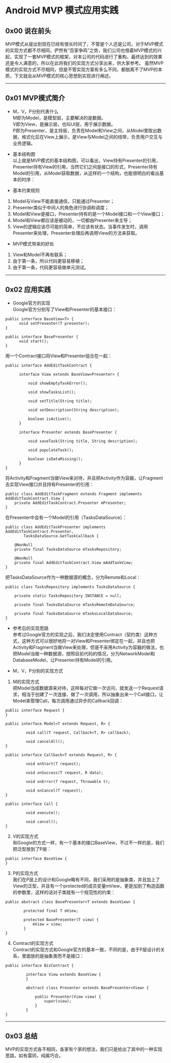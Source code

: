 # Android MVP 模式应用实践

## 0x00 说在前头
MVP模式从提出到现在已经有很长时间了，不管是个人还是公司，对于MVP模式的实现方式都不尽相同，俨然有“百家争鸣”之势，我们公司也借着MVP模式的兴起，实现了一套MVP模式的框架，对本公司的代码进行了重构，最终达到的效果还是令人满意的，所以在此将我们的实现方式分享出来，供大家参考。
虽然MVP模式的实现方式不尽相同，但是不管实现方案有多么不同，都脱离不了MVP的本质，下文就会从MVP模式的核心思想到实现进行阐述。  

---
## 0x01 MVP模式简介
* M，V，P分别代表什么  
M即为Model，是模型层，主要解决的是数据。  
V即为View，是展示层，也叫UI层，用于展示数据。  
P即为Presenter，是主持层，负责在Model和View之间，从Model里取出数据，格式化后在View上展示，是View与Model之间的纽带，负责用户交互与业务逻辑。

* 基本结构图  
以上就是MVP模式的基本结构图，可以看出，View持有Presenter的引用，Presenter持有View的引用，当然它们之间是接口的形式，Presenter持有Model的引用，从Model获取数据，从这样的一个结构，也能很明白的看出基本的时序：  

* 基本约束规则  
 1. Model与View不能直接通信，只能通过Presenter；  
 2. Presenter类似于中间人的角色进行协调和调度；  
 3. Model和View是接口，Presenter持有的是一个Model接口和一个View接口；  
 4. Model和View都应该是被动的，一切都由Presenter来主导；  
 5. View的逻辑应该尽可能的简单，不应该有状态。当事件发生时，调用Presenter来处理，Presenter处理后再调用View的方法来获取。  

* MVP模式带来的好处
 1. View和Model不再有联系；
 2. 由于第一条，所以代码更容易移植；  
 3. 由于第一条，代码更容易做单元测试。    

---
## 0x02 应用实践  

* Google官方的实现  
Google官方分别写了View和Presenter的基本接口：  
```
public interface BaseView<T> {  
      void setPresenter(T presenter);
}
```
```
public interface BasePresenter {  
      void start();
}
```  
用一个Contract接口将View和Presenter组合在一起：  
```
public interface AddEditTaskContract {  

      interface View extends BaseView<Presenter> {

          void showEmptyTaskError();

          void showTasksList();

          void setTitle(String title);

          void setDescription(String description);

          boolean isActive();
      }

      interface Presenter extends BasePresenter {

          void saveTask(String title, String description);

          void populateTask();

          boolean isDataMissing();
      }
}
```  
将Activity和Fragment当做View来对待，并且把Activity作为容器，让Fragment去实现View接口并且持有Presenter的引用：  
```
public class AddEditTaskFragment extends Fragment implements AddEditTaskContract.View {
    private AddEditTaskContract.Presenter mPresenter;
}
```  
在Presenter中会有一个Model的引用（TasksDataSource）：  
```
public class AddEditTaskPresenter implements AddEditTaskContract.Presenter,
        TasksDataSource.GetTaskCallback {

    @NonNull
    private final TasksDataSource mTasksRepository;

    @NonNull
    private final AddEditTaskContract.View mAddTaskView;
}
```  
把TasksDataSource作为一种数据源的概念，分为Remote和Local：  
```
public class TasksRepository implements TasksDataSource {

    private static TasksRepository INSTANCE = null;

    private final TasksDataSource mTasksRemoteDataSource;

    private final TasksDataSource mTasksLocalDataSource;
}
```  
* 参考后的实现思路  
参考过Google官方的实现之后，我们决定使用Contract（契约类）这种方式，这种方式可以很好地将一对View和Presenter绑定在一起，并且也把Activity和Fragment当做View来处理，但是不采用Activity为容器的做法，也把Model当做一种数据源，按照目前代码的情况，分为NetworkModel和DatabaseModel，让Presenter持有Model的引用。  

* M，V，P分别的实现方式  
 1. M的实现方式  
 把Model当成数据源来对待，这样每对它做一次访问，就发送一个Request请求，相当于创建了一次连接、做了一次调用，所以抽象出来一个Call接口，让Model来管理Call，每次调用通过异步的Callback回调：
 ```
 public interface Request {
 }
 ```
 ```
 public interface Model<T extends Request, R> {

          void call(T request, Callback<T, R> callback);

          void cancelAll();
 }
 ```
 ```
 public interface Callback<T extends Request, R> {

          void onStart(T request);

          void onSuccess(T request, R data);

          void onError(T request, Throwable t);

          void onCancel(T request);
 }
 ```
 ```
 public interface Call {

          void execute();

          void cancel();
 }
 ```
 2. V的实现方式  
 和Google的方式一样，有一个基本的接口BaseView，不过不一样的是，我们把泛型放到了P层：  
 ```
 public interface BaseView {
 }
 ```
 3. P的实现方式  
 我们在P层上的设计和Google略有不同，我们采用的是抽象类，并且加上了View的泛型，并且有一个protected的成员变量mView，更是加到了构造函数的参数里，这样的话对子类就有一个规范性的约束：  
 ```
 public abstract class BasePresenter<T extends BaseView> {

         protected final T mView;

         protected BasePresenter(T view) {
             mView = view;
         }
 }
 ```
 4. Contract的实现方式  
 Contract的实现方式和Google官方的基本一致，不同的是，由于P层设计的关系，里面放的是抽象类而不是接口：  
 ```
 public interface BizContract {

          interface View extends BaseView {
          }

          abstract class Presenter extends BasePresenter<View> {

              public Presenter(View view) {
                  super(view);
              }
          }
 }
 ```  

---
## 0x03 总结  
MVP的实现方式各不相同，各家有个家的想法，我们只是给出了其中的一种实现思路，如有雷同，纯属巧合。
